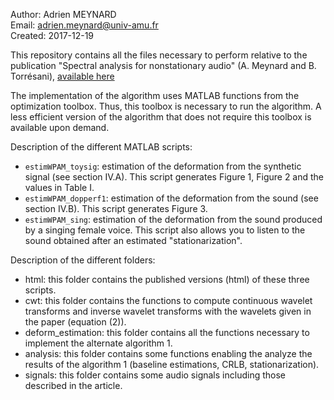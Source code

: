 Author: Adrien MEYNARD  
Email: adrien.meynard@univ-amu.fr  
Created: 2017-12-19

This repository contains all the files necessary to perform relative to the publication "Spectral analysis for nonstationary audio" (A. Meynard and B. Torrésani), [available here](https://hal.archives-ouvertes.fr/hal-01670187)


The implementation of the algorithm uses MATLAB functions from the optimization toolbox. Thus, this toolbox is necessary to run the algorithm. A less efficient version of the algorithm that does not require this toolbox is available upon demand.


Description of the different MATLAB scripts:
- `estimWPAM_toysig`: estimation of the deformation from the synthetic signal (see section IV.A). This script generates Figure 1, Figure 2 and the values in Table I.
- `estimWPAM_dopperf1`: estimation of the deformation from the sound (see section IV.B). This script generates Figure 3.
- `estimWPAM_sing`: estimation of the deformation from the sound produced by a singing female voice. This script also allows you to listen to the sound obtained after an estimated "stationarization".


Description of the different folders:
- html: this folder contains the published versions (html) of these three scripts.
- cwt: this folder contains the functions to compute continuous wavelet transforms and inverse wavelet transforms with the wavelets given in the paper (equation (2)).
- deform_estimation: this folder contains all the functions necessary to implement the alternate algorithm 1.
- analysis: this folder contains some functions enabling the analyze the results of the algorithm 1 (baseline estimations, CRLB, stationarization).
- signals: this folder contains some audio signals including those described in the article.

